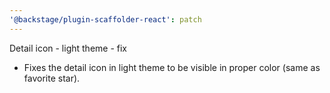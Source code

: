 ```yaml
---
'@backstage/plugin-scaffolder-react': patch
---
```


Detail icon - light theme - fix

- Fixes the detail icon in light theme to be visible in proper color (same as favorite star).
